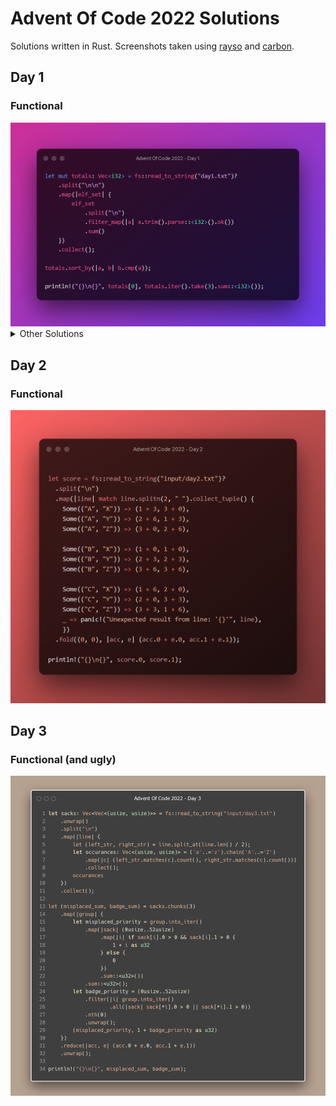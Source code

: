 # Advent Of Code 2022 Solutions

Solutions written in Rust. Screenshots taken using [rayso](https://ray.so/) and [carbon](https://carbon.now.sh/).

## Day 1
### Functional
<img src="images/day1_functional.png" />

<details>
<summary>Other Solutions</summary>

### Progressive Scan
<img src="images/day1_progscan.png" />
</details>

## Day 2
### Functional
<img src="images/day2_functional.png" />

## Day 3
### Functional (and ugly)
<img src="images/day3_ugly_.png" />

